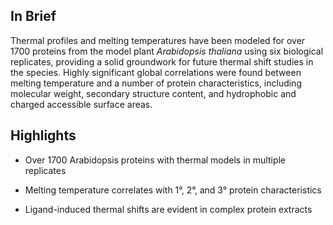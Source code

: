 ## In Brief

Thermal profiles and melting temperatures have been modeled for over 1700
proteins from the model plant *Arabidopsis thaliana* using six biological
replicates, providing a solid groundwork for future thermal shift studies in
the species. Highly significant global correlations were found between melting
temperature and a number of protein characteristics, including molecular
weight, secondary structure content, and hydrophobic and charged accessible
surface areas.

## Highlights

* Over 1700 Arabidopsis proteins with thermal models in multiple replicates

* Melting temperature correlates with 1°, 2°, and 3° protein characteristics

* Ligand-induced thermal shifts are evident in complex protein extracts
